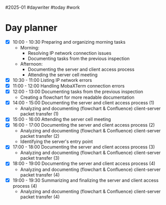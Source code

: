 #2025-01 #daywriter #today #work 
# Day planner

- [x]  10:00 - 10:30 Preparing and organizing morning tasks
    - Morning:
        - Resolving IP network connection issues
        - Documenting tasks from the previous inspection
    - Afternoon:
        - Documenting the server and client access process
        - Attending the server cell meeting
- [x]  10:30 - 11:00 Listing IP network errors
- [x]  11:00 - 12:00 Handling MobaXTerm connection errors
- [x]  12:00 - 13:00 Documenting tasks from the previous inspection
    - Creating a flowchart for more readable documentation
- [x]  14:00 - 15:00 Documenting the server and client access process (1)
    - Analyzing and documenting (flowchart & Confluence) client-server packet transfer (1)
- [x]  15:00 - 16:00 Attending the server cell meeting
- [x]  16:00 - 17:00 Documenting the server and client access process (2)
    - Analyzing and documenting (flowchart & Confluence) client-server packet transfer (2)
    - Identifying the server's entry point
- [x]  17:00 - 18:00 Documenting the server and client access process (3)
    - Analyzing and documenting (flowchart & Confluence) client-server packet transfer (3)
- [x]  18:00 - 19:00 Documenting the server and client access process (4)
    - Analyzing and documenting (flowchart & Confluence) client-server packet transfer (4)
- [x]  19:00 - 19:30 Summarizing and finalizing the server and client access process (4)
    - Analyzing and documenting (flowchart & Confluence) client-server packet transfer (4)